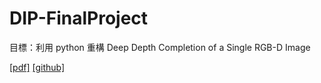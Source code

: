 # DIP-FinalProject

目標：利用 python 重構 Deep Depth Completion of a Single RGB-D Image

[\[pdf\]](https://openaccess.thecvf.com/content_cvpr_2018/CameraReady/3324.pdf)
[\[github\]](https://github.com/yindaz/DeepCompletionRelease)
